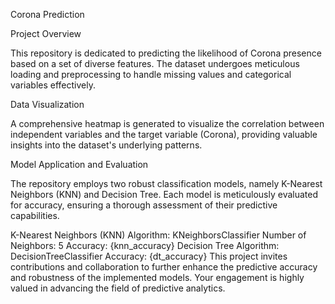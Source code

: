 Corona Prediction

Project Overview

This repository is dedicated to predicting the likelihood of Corona presence based on a set of diverse features. The dataset undergoes meticulous loading and preprocessing to handle missing values and categorical variables effectively.

Data Visualization

A comprehensive heatmap is generated to visualize the correlation between independent variables and the target variable (Corona), providing valuable insights into the dataset's underlying patterns.

Model Application and Evaluation

The repository employs two robust classification models, namely K-Nearest Neighbors (KNN) and Decision Tree. Each model is meticulously evaluated for accuracy, ensuring a thorough assessment of their predictive capabilities.

K-Nearest Neighbors (KNN)
Algorithm: KNeighborsClassifier
Number of Neighbors: 5
Accuracy: {knn_accuracy}
Decision Tree
Algorithm: DecisionTreeClassifier
Accuracy: {dt_accuracy}
This project invites contributions and collaboration to further enhance the predictive accuracy and robustness of the implemented models. Your engagement is highly valued in advancing the field of predictive analytics.
